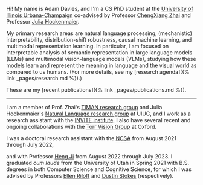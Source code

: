 Hi! My name is Adam Davies, and I'm a CS PhD student at the [University of Illinois Urbana-Champaign](https://illinois.edu/) co-advised by Professor [ChengXiang Zhai](http://czhai.cs.illinois.edu/) and Professor [Julia Hockenmaier](https://hockenmaier.cs.illinois.edu/).

<!-- My current research generally falls within natural language processing (NLP), interpretable machine learning, computational semantics, and multimodal representation learning.  -->
My primary research areas are natural language processing, (mechanistic) interpretability, distribution-shift robustness, causal machine learning, and multimodal representation learning.
In particular, I am focused on interpretable analysis of semantic representation in large language models (LLMs) and multimodal vision-language models (VLMs), studying how these models learn and represent the meaning in language and the visual world as compared to us humans.
(For more details, see my [research agenda]({% link _pages/research.md %}).)

These are my [recent publications]({% link _pages/publications.md %}).

---

<!-- ***Current:*** -->
I am a member of Prof. Zhai's [TIMAN research group](https://timan.cs.illinois.edu/) and Julia Hockenmaier's [Natural Language research group](https://hockenmaier.cs.illinois.edu/) at UIUC, and I work as a research assistant with the [INVITE institute](https://invite.illinois.edu/).
I also have several recent and ongoing collaborations with the [Torr Vision Group](https://torrvision.com/) at Oxford.
<!-- (To get a sense for what I've been working on in this role, see my [recent]({% link _pages/publications.md %}#calm) [preprints]({% link _pages/publications.md %}#njpp) -- coming soon to a conference near you.) -->

<!-- ***Past:*** -->
I was a doctoral research assistant with the [NCSA](https://www.ncsa.illinois.edu/) from August 2021 through July 2022, 
<!-- (see our [PASC 2022 paper]({% link _pages/publications.md %}#judel)), -->
and with Professor [Heng Ji](http://blender.cs.illinois.edu/hengji.html) from August 2022 through July 2023.
I graduated *cum laude* from the University of Utah in Spring 2021 with B.S. degrees in both Computer Science and Cognitive Science, for which I was advised by Professors [Ellen Riloff](http://www.cs.utah.edu/~riloff/) and [Dustin Stokes](http://stokes.mentalpaint.net/Dustin_Stokes.html) (respectively).

